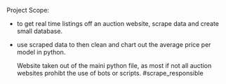 Project Scope:
- to get real time listings off an auction website, scrape data and create small database.
- use scraped data to then clean and chart out the average price per model in python.

  Website taken out of the maini python file, as most if not all auction websites prohibt the use of bots or scripts.
  #scrape_responsible
